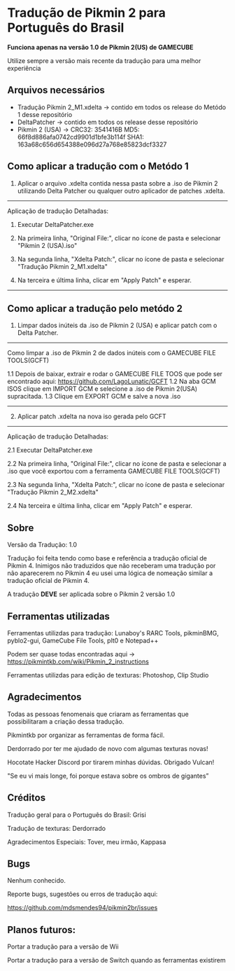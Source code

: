 # Tradução de Pikmin 2 para Português do Brasil
**Funciona apenas na versão 1.0 de Pikmin 2(US) de GAMECUBE**

Utilize sempre a versão mais recente da tradução para uma melhor experiência

Arquivos necessários
-----
- Tradução Pikmin 2_M1.xdelta -> contido em todos os release do Metódo 1 desse repositório
- DeltaPatcher -> contido em todos os release desse repositório
- Pikmin 2 (USA) -> 
CRC32: 3541416B
MD5: 66f8d886afa0742cd9901d1bfe3b114f
SHA1: 163a68c656d654388e096d27a768e85823dcf3327


Como aplicar a tradução com o Metódo 1
-----
1. Aplicar o arquivo .xdelta contida nessa pasta sobre a .iso de Pikmin 2 utilizando Delta Patcher ou qualquer outro aplicador de patches .xdelta.
-----
Aplicação de tradução Detalhadas:
																															 
1. Executar DeltaPatcher.exe

2. Na primeira linha, "Original File:", clicar no ícone de pasta  e selecionar "Pikmin 2 (USA).iso"

3. Na segunda linha, "Xdelta Patch:", clicar no ícone de pasta e selecionar "Tradução Pikmin 2_M1.xdelta"

4. Na terceira e última linha, clicar em "Apply Patch" e esperar.
-----

Como aplicar a tradução pelo metódo 2
-----
1. Limpar dados inúteis da .iso de Pikmin 2 (USA) e aplicar patch com o Delta Patcher.

-----
Como limpar a .iso de Pikmin 2 de dados inúteis com o GAMECUBE FILE TOOLS(GCFT)

1.1 	Depois de baixar, extrair e rodar o GAMECUBE FILE TOOS que pode ser encontrado aqui: https://github.com/LagoLunatic/GCFT
1.2 	Na aba GCM ISOS clique em IMPORT GCM e selecione a .iso de Pikmin 2(USA) supracitada.
1.3 	Clique em EXPORT GCM e salve a nova .iso

-------
2. Aplicar patch .xdelta na nova iso gerada pelo GCFT

-------
Aplicação de tradução Detalhadas:
																															 
2.1 	Executar DeltaPatcher.exe

2.2 	Na primeira linha, "Original File:", clicar no ícone de pasta  e selecionar a .iso que você exportou com a ferramenta GAMECUBE FILE TOOLS(GCFT)

2.3 	Na segunda linha, "Xdelta Patch:", clicar no ícone de pasta e selecionar "Tradução Pikmin 2_M2.xdelta"

2.4 	Na terceira e última linha, clicar em "Apply Patch" e esperar.


Sobre
-----
Versão da Tradução: 1.0

Tradução foi feita tendo como base e referência a tradução oficial de Pikmin 4.
Inimigos não traduzidos que não receberam uma tradução por não aparecerem no Pikmin 4 eu usei uma lógica de nomeação similar a tradução oficial de Pikmin 4.
																				 
																												 
A tradução **DEVE** ser aplicada sobre o Pikmin 2 versão 1.0
																												   

Ferramentas utilizadas
-----

Ferramentas utilizdas para tradução: Lunaboy's RARC Tools, pikminBMG, pyblo2-gui, GameCube File Tools, plt0 e Notepad++

Podem ser quase todas encontradas aqui -> https://pikmintkb.com/wiki/Pikmin_2_instructions

Ferramentas utilizdas para edição de texturas: Photoshop, Clip Studio

Agradecimentos
-----
Todas as pessoas fenomenais que criaram as ferramentas que possibilitaram a criação dessa tradução.

Pikmintkb por organizar as ferramentas de forma fácil.

Derdorrado por ter me ajudado de novo com algumas texturas novas!

Hocotate Hacker Discord por tirarem minhas dúvidas. Obrigado Vulcan! 

"Se eu vi mais longe, foi porque estava sobre os ombros de gigantes”

Créditos
-----
Tradução geral para o Português do Brasil: Grisi

Tradução de texturas: Derdorrado

Agradecimentos Especiais: Tover, meu irmão, Kappasa


Bugs
-----

Nenhum conhecido.
										  
Reporte bugs, sugestões ou erros de tradução aqui:

https://github.com/mdsmendes94/pikmin2br/issues

Planos futuros:
-----
Portar a tradução para a versão de Wii

Portar a tradução para a versão de Switch quando as ferramentas existirem
